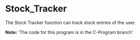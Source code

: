 # Stock_Tracker
The Stock Tracker function can track stock entries of the user.

**Note:** 'The code for this program is in the C-Program branch'
	  


 
